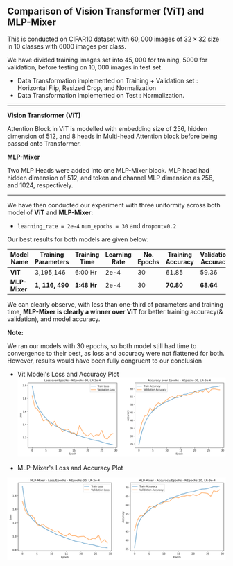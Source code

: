 ﻿## __Comparison of Vision Transformer (ViT) and MLP-Mixer__

 This is conducted on CIFAR10 dataset with $60,000$ images of $32 \times 32$ size in $10$ classes with $6000$ images per class.

We have divided training images set into $45,000$ for training, $5000$ for validation, before testing on $10,000$ images in test set.

- Data Transformation implemented on Training + Validation set : 
Horizontal Flip, Resized Crop, and Normalization
- Data Transformation implemented on Test : Normalization.

---
__Vision Transformer (ViT)__ 

Attention Block in ViT is modelled with embedding size of 256, hidden dimension of 512, and 8 heads in Multi-head Attention block before being passed onto Transformer.

__MLP-Mixer__ 

Two MLP Heads were added into one MLP-Mixer block. MLP head had hidden dimension of 512, and token and channel MLP dimension as 256, and 1024, respectively.

---

We have then conducted our experiment with three uniformity across both model of __ViT__ and __MLP-Mixer__:
- ``learning_rate = 2e-4`` ``num_epochs = 30`` and ``dropout=0.2``

Our best results for both models are given below:

| Model Name | Training Parameters | Training Time | Learning Rate | No. Epochs | Training Accuracy | Validation Accuracy | MODEL ACCURACY|
|-------|------|--------|---------|--------|-------|-------|---------|
|__ViT__ | 3,195,146 | 6:00 Hr | 2e-4 | 30 |61.85 | 59.36 | 58.71|
| __MLP-Mixer__ |  __1, 116, 490__ | __1:48 Hr__ | 2e-4 | 30 | __70.80__  | __68.64__ | __68.32__|


We can clearly observe, with less than one-third of parameters and training time, __MLP-Mixer is clearly a winner over ViT__ for better training accuracy(& validation), and model accuracy.


__Note:__

We ran our models with $30$ epochs, so both model still had time to convergence to their best, as loss and accuracy were not flattened for both. However, results would have been fully congruent to our conclusion

- Vit Model's Loss and Accuracy Plot
![Plot](Plot_num_ep_30_lr2e-4.png)

- MLP-Mixer's Loss and Accuracy Plot 

![Plot](MLP-Mixer_Loss_Acc_lr2e-4.png)

